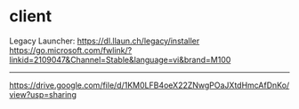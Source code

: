 # client
Legacy Launcher: https://dl.llaun.ch/legacy/installer
https://go.microsoft.com/fwlink/?linkid=2109047&Channel=Stable&language=vi&brand=M100


---
https://drive.google.com/file/d/1KM0LFB4oeX22ZNwgPOaJXtdHmcAfDnKo/view?usp=sharing
